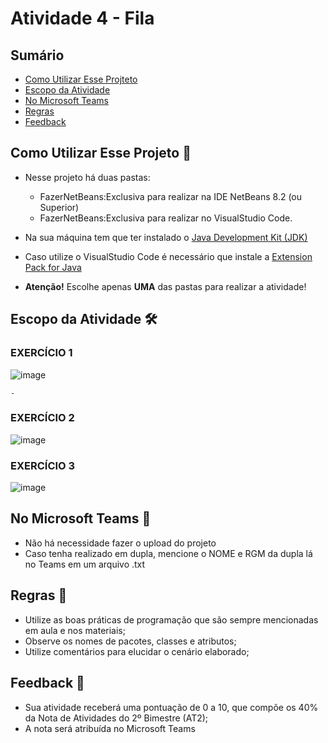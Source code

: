 # Atividade 4 - Fila


## Sumário 
- [Como Utilizar Esse Projteto](#como-utilizar-esse-projeto-)
- [Escopo da Atividade](#escopo-da-atividade-%EF%B8%8F) 
- [No Microsoft Teams](#no-microsoft-teams--)
- [Regras](#regras-)
- [Feedback](#feedback-)

## Como Utilizar Esse Projeto 📁

- Nesse projeto há duas pastas:
    - FazerNetBeans:Exclusiva para realizar na IDE NetBeans 8.2 (ou Superior)
    - FazerNetBeans:Exclusiva para realizar no VisualStudio Code. 

- Na sua máquina tem que ter instalado o <a href="https://www.oracle.com/br/java/technologies/downloads/" target="_blank">Java Development Kit (JDK) </a> 
- Caso utilize o VisualStudio Code é necessário que instale a <a href="https://marketplace.visualstudio.com/items?itemName=vscjava.vscode-java-pack" target="_blank">Extension Pack for Java</a>


- <b>Atenção!</b> Escolhe apenas <b>UMA</b> das pastas para realizar a atividade! 

## Escopo da Atividade 🛠️
### EXERCÍCIO 1
![image](https://github.com/FATECFV2024/atividade-4-es/assets/98854868/80679263-515d-49f3-bd8a-2fb7c321d14e)

    - 
### EXERCÍCIO 2
![image](https://github.com/FATECFV2024/atividade-4-es/assets/98854868/652fa8bf-e4f6-4ef6-bc8c-2608151db49a)

 
### EXERCÍCIO 3
![image](https://github.com/FATECFV2024/atividade-4-es/assets/98854868/6292ca37-bcd4-4718-8b95-fd46d2a53c7a)


## No Microsoft Teams  👥

- Não há necessidade fazer o upload do projeto 
- Caso tenha realizado em dupla, mencione o NOME e RGM da dupla lá no Teams em um arquivo .txt

## Regras 📄

- Utilize as boas práticas de programação que são sempre mencionadas em aula e nos materiais; 
- Observe os nomes de pacotes, classes e atributos;
- Utilize comentários para elucidar o cenário elaborado;

## Feedback 📨
-  Sua atividade receberá uma pontuação de 0 a 10, que compõe os 40% da Nota de Atividades do 2º Bimestre (AT2);
-  A nota será atribuída no Microsoft Teams





